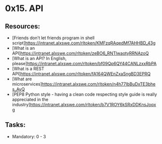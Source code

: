 # 0x15. API

## Resources:
* [Friends don’t let friends program in shell script]https://intranet.alxswe.com/rltoken/KMFzqRAqedMf7AHHBD_43g
* [What is an API]https://intranet.alxswe.com/rltoken/zeBO6_RNTlwaotyRRNAzoQ
* [What is an API? In English, please]https://intranet.alxswe.com/rltoken/bf09Qp6QY44CANLzxxRbPA
* [What is a REST API]https://intranet.alxswe.com/rltoken/fA164QWEnZxaSngBD3EPRQ
* [What are microservices]https://intranet.alxswe.com/rltoken/n4h77IbBuDxTE3bhes_AyQ
* [PEP8 Python style - having a clean code respecting style guide is really appreciated in the industry]https://intranet.alxswe.com/rltoken/b7V1ROY6kSRxDDKnsJoqxg

## Tasks:
* Mandatory: 0 - 3

